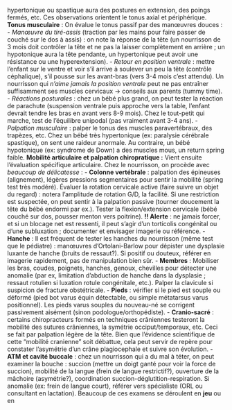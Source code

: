 hypertonique ou spastique aura des postures en extension, des poings fermés, etc. Ces observations orientent le tonus axial et périphérique. **Tonus musculaire** : On évalue le tonus passif par des manœuvres douces : - *Manœuvre du tiré-assis* (traction par les mains pour faire passer de couché sur le dos à assis) : on note la réponse de la tête (un nourrisson de 3 mois doit contrôler la tête et ne pas la laisser complètement en arrière ; un hypotonique aura la tête pendante, un hypertonique peut avoir une résistance ou une hyperextension). - *Retour en position ventrale* : mettre l’enfant sur le ventre et voir s’il arrive à soulever un peu la tête (contrôle céphalique), s’il pousse sur les avant-bras (vers 3-4 mois c’est attendu). Un nourrisson qui *n’aime jamais la position ventrale* peut ne pas entraîner suffisamment ses muscles cervicaux → conseils aux parents (tummy time). - *Réactions posturales* : chez un bébé plus grand, on peut tester la réaction de parachute (suspension ventrale puis approche vers la table, l’enfant devrait tendre les bras en avant vers 8-9 mois). Chez le tout-petit qui marche, test de l’équilibre unipodal (pas vraiment avant 3-4 ans). - *Palpation musculaire* : palper le tonus des muscles paravertébraux, des trapèzes, etc. Chez un bébé très hypertonique (ex: paralysie cérébrale spastique), on sent une raideur anormale. Au contraire, un bébé hypotonique (ex: syndrome de Down) a des muscles mous, un return spring faible. **Mobilité articulaire et palpation chiropratique :** Vient ensuite l’évaluation spécifique articulaire. Chez le nourrisson, on procède avec *beaucoup de délicatesse* : - **Colonne vertébrale** : palpation des épineuses (alignement), légères pressions segmentaires pour sentir la mobilité (spring test très modéré). Évaluer la rotation cervicale active (faire suivre un objet du regard) : notera l’amplitude de rotation G/D, la facilité. Si une restriction est suspectée, on peut sentir à la palpation passive (tourner doucement la tête du bébé endormi par ex.). Tester la flexion/extension cervicale (bébé couché sur dos, pousser menton vers poitrine). **‼️ Alerte** : ne jamais forcer, et si un blocage net est ressenti, il peut s’agir d’un torticolis congénital ou d’une subluxation ; documenter et envisager imagerie ou référence. - **Hanche** : Il est fréquent de tester les hanches du nourrisson (même test que le pédiatre) : manœuvres d’Ortolani-Barlow pour dépister une dysplasie luxante de hanche (bruits de ressaut?). Si positif ou douteux, référer en imagerie rapidement, pas de manipulation bien sûr. - **Membres** : Mobiliser les bras, coudes, poignets, hanches, genoux, chevilles pour détecter une anomalie (par ex, limitation d’abduction de hanche dans la dysplasie ; ressaut rotulien si luxation rotule congénitale, etc.). Palper la clavicule si suspicion de fracture obstétricale. - **Pieds** : vérifier si le pied est souple ou déformé (pied bot varus équin détectable, ou simple métatarsus varus positionnel). Les pieds varus souples du nouveau-né se corrigent passivement aisément (sinon podologue/orthopédiste). - **Cranio-sacré** : certains chiropracteurs formés en techniques crâniennes testeront la mobilité des sutures crâniennes, la symétrie occiput/temporaux, etc. Ceci se fait par palpation légère de la tête. Bien que l’évidence scientifique de cette “mobilité cranienne” soit débattue, cela peut servir de repère pour constater l’asymétrie d’un crâne plagiocephale et suivre son évolution. - **ATM et cavité buccale** : chez un nourrisson qui a du mal à téter, on peut examiner la bouche : succion (mettre un doigt ganté pour voir la force de succion), mobilité de la langue (frein de langue restrictif?), ouverture de la mâchoire (asymétrie?), coordination succion-déglutition-respiration. Si anomalie (ex: frein de langue court), référer vers spécialiste (ORL ou consultant en lactation). Beaucoup de ces examens se déroulent en **jeu** ou en